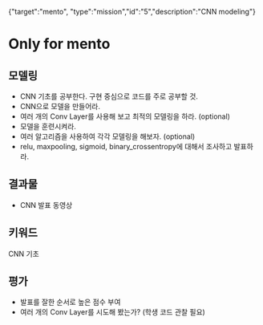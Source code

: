 {"target":"mento", "type":"mission","id":"5","description":"CNN modeling"}
# Only for mento
## 모델링
* CNN 기초를 공부한다. 구현 중심으로 코드를 주로 공부할 것.
* CNN으로 모델을 만들어라. 
* 여러 개의 Conv Layer를 사용해 보고 최적의 모델링을 하라. (optional)
* 모델을 훈련시켜라.
* 여러 알고리즘을 사용하여 각각 모델링을 해보자. (optional)
* relu, maxpooling, sigmoid, binary_crossentropy에 대해서 조사하고 발표하라.

## 결과물
* CNN 발표 동영상

## 키워드
CNN 기초

## 평가
* 발표를 잘한 순서로 높은 점수 부여
* 여러 개의 Conv Layer를 시도해 봤는가? (학생 코드 관찰 필요)
